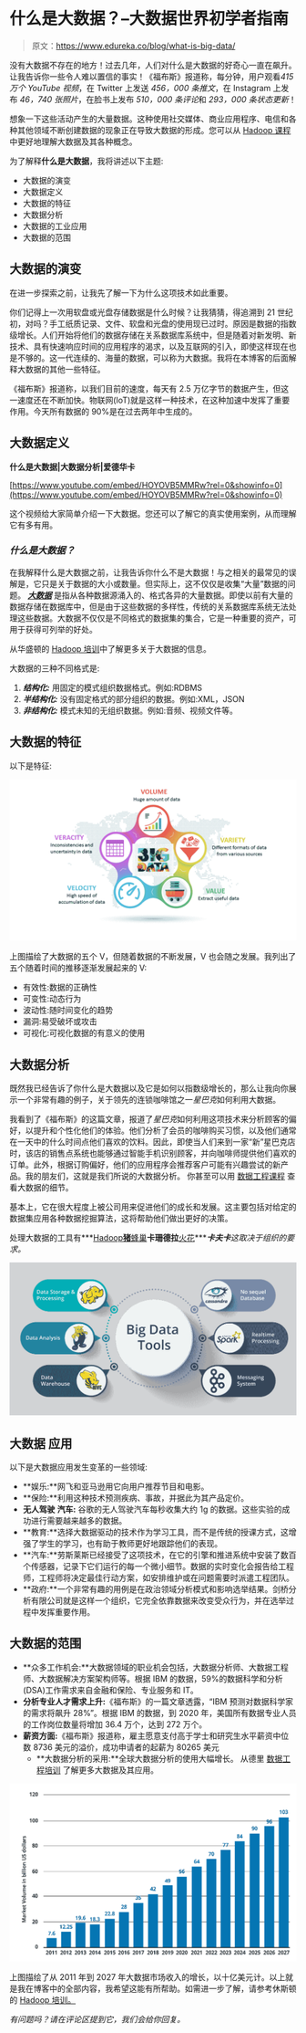 # 什么是大数据？–大数据世界初学者指南

> 原文：<https://www.edureka.co/blog/what-is-big-data/>

没有大数据不存在的地方！过去几年，人们对什么是大数据的好奇心一直在飙升。让我告诉你一些令人难以置信的事实！《福布斯》报道称，每分钟，用户观看*415 万个 YouTube 视频*，在 Twitter 上发送 *456，000 条推文*，在 Instagram 上发布 *46，740 张照片*，在脸书上发布 *510，000 条评论*和 *293，000 条状态更新*！

想象一下这些活动产生的大量数据。这种使用社交媒体、商业应用程序、电信和各种其他领域不断创建数据的现象正在导致大数据的形成。您可以从 [Hadoop 课程](https://www.edureka.co/big-data-hadoop-training-certification)中更好地理解大数据及其各种概念。

为了解释**什么是大数据**，我将讲述以下主题:

*   大数据的演变
*   大数据定义
*   大数据的特征
*   大数据分析
*   大数据的工业应用
*   大数据的范围

## **大数据的演变**

在进一步探索之前，让我先了解一下为什么这项技术如此重要。

你们记得上一次用软盘或光盘存储数据是什么时候？让我猜猜，得追溯到 21 世纪初，对吗？手工纸质记录、文件、软盘和光盘的使用现已过时。原因是数据的指数级增长。人们开始将他们的数据存储在关系数据库系统中，但是随着对新发明、新技术、具有快速响应时间的应用程序的渴求，以及互联网的引入，即使这样现在也是不够的。这一代连续的、海量的数据，可以称为大数据。我将在本博客的后面解释大数据的其他一些特征。

《福布斯》报道称，以我们目前的速度，每天有 2.5 万亿字节的数据产生，但这一速度还在不断加快。物联网(IoT)就是这样一种技术，在这种加速中发挥了重要作用。今天所有数据的 90%是在过去两年中生成的。

## **大数据定义**

**什么是大数据|大数据分析|爱德华卡**



[https://www.youtube.com/embed/HOYOVB5MMRw?rel=0&showinfo=0](https://www.youtube.com/embed/HOYOVB5MMRw?rel=0&showinfo=0)

这个视频给大家简单介绍一下大数据。您还可以了解它的真实使用案例，从而理解它有多有用。

### ***什么是大数据？***

在我解释什么是大数据之前，让我告诉你什么不是大数据！与之相关的最常见的误解是，它只是关于数据的大小或数量。但实际上，这不仅仅是收集“大量”数据的问题。 ***[大数据](https://www.edureka.co/blog/big-data-tutorial)*** 是指从各种数据源涌入的、格式各异的大量数据。即使以前有大量的数据存储在数据库中，但是由于这些数据的多样性，传统的关系数据库系统无法处理这些数据。大数据不仅仅是不同格式的数据集的集合，它是一种重要的资产，可用于获得可列举的好处。

从华盛顿的 [Hadoop 培训](https://www.edureka.co/big-data-and-hadoop-washington)中了解更多关于大数据的信息。

大数据的三种不同格式是:

1.  ***结构化:*** 用固定的模式组织数据格式。例如:RDBMS
2.  ***半结构化:*** 没有固定格式的部分组织的数据。例如:XML，JSON
3.  ***非结构化:*** 模式未知的无组织数据。例如:音频、视频文件等。

## **大数据的特征**

以下是特征:

![Five V's of Big Data - What is Big Data - Edureka](img/bdb59da0e28a08d0a10c0aab21b99a55.png)

上图描绘了大数据的五个 V，但随着数据的不断发展，V 也会随之发展。我列出了五个随着时间的推移逐渐发展起来的 V:

*   有效性:数据的正确性
*   可变性:动态行为
*   波动性:随时间变化的趋势
*   漏洞:易受破坏或攻击
*   可视化:可视化数据的有意义的使用

## **大数据分析**

既然我已经告诉了你什么是大数据以及它是如何以指数级增长的，那么让我向你展示一个非常有趣的例子，关于领先的连锁咖啡馆之一*星巴克*如何利用大数据。

我看到了《福布斯》的这篇文章，报道了*星巴克*如何利用这项技术来分析顾客的偏好，以提升和个性化他们的体验。他们分析了会员的咖啡购买习惯，以及他们通常在一天中的什么时间点他们喜欢的饮料。因此，即使当人们来到一家“新”星巴克店时，该店的销售点系统也能够通过智能手机识别顾客，并向咖啡师提供他们喜欢的订单。此外，根据订购偏好，他们的应用程序会推荐客户可能有兴趣尝试的新产品。我的朋友们，这就是我们所说的大数据分析。  你甚至可以用 [数据工程课程](https://www.edureka.co/microsoft-azure-data-engineering-certification-course) 查看大数据的细节。

基本上，它在很大程度上被公司用来促进他们的成长和发展。这主要包括对给定的数据集应用各种数据挖掘算法，这将帮助他们做出更好的决策。

处理大数据的工具有***[Hadoop](https://www.edureka.co/blog/what-is-hadoop/)******[猪](https://www.edureka.co/blog/pig-tutorial/)******[蜂巢](https://www.edureka.co/blog/hive-tutorial/)******卡珊德拉******[火花](https://www.edureka.co/blog/spark-tutorial/)******卡夫卡**这取决于组织的要求。*

![Big Data Tools - What is Big Data - Edureka](img/e521801ea2fa1c0e6fcb87757b819727.png)

## **大数据** **应用**

以下是大数据应用发生变革的一些领域:

*   **娱乐:**网飞和亚马逊用它向用户推荐节目和电影。
*   **保险:**利用这种技术预测疾病、事故，并据此为其产品定价。
*   **无人驾驶** **汽车:** 谷歌的无人驾驶汽车每秒收集大约 1g 的数据。这些实验的成功进行需要越来越多的数据。
*   **教育:**选择大数据驱动的技术作为学习工具，而不是传统的授课方式，这增强了学生的学习，也有助于教师更好地跟踪他们的表现。
*   **汽车:**劳斯莱斯已经接受了这项技术，在它的引擎和推进系统中安装了数百个传感器，记录下它们运行的每一个微小细节。数据的实时变化会报告给工程师，工程师将决定最佳行动方案，如安排维护或在问题需要时派遣工程团队。
*   **政府:**一个非常有趣的用例是在政治领域分析模式和影响选举结果。剑桥分析有限公司就是这样一个组织，它完全依靠数据来改变受众行为，并在选举过程中发挥重要作用。

## **大数据的范围**

*   **众多工作机会:**大数据领域的职业机会包括，大数据分析师、大数据工程师、大数据解决方案架构师等。根据 IBM 的数据，59%的数据科学和分析(DSA)工作需求来自金融和保险、专业服务和 IT。
*   **分析专业人才需求上升:**《福布斯》的一篇文章透露，“IBM 预测对数据科学家的需求将飙升 28%”。根据 IBM 的数据，到 2020 年，美国所有数据专业人员的工作岗位数量将增加 36.4 万个，达到 272 万个。
*   **薪资方面:**《福布斯》报道称，雇主愿意支付高于学士和研究生水平薪资中位数 8736 美元的溢价，成功申请者的起薪为 80265 美元
    *   **大数据分析的采用:**全球大数据分析的使用大幅增长。 从德里 [数据工程培训](https://www.edureka.co/microsoft-azure-data-engineering-certification-course-delhi) 了解更多大数据及其应用。

![Big Data Market Revenue- What is Big Data - Edureka](img/6560bcf3a0ea450b65c448195d87e7d8.png)

上图描绘了从 2011 年到 2027 年大数据市场收入的增长，以十亿美元计。以上就是我在博客中的全部内容，我希望这能有所帮助。如需进一步了解，请参考休斯顿的 [Hadoop 培训。](https://www.edureka.co/big-data-and-hadoop-houston)

*有问题吗？请在评论区提到它，我们会给你回复。*